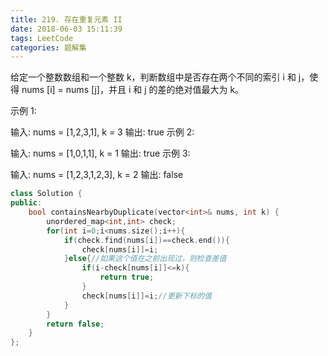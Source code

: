 ```yaml
---
title: 219. 存在重复元素 II
date: 2018-06-03 15:11:39
tags: LeetCode
categories: 题解集
---
```


给定一个整数数组和一个整数 k，判断数组中是否存在两个不同的索引 i 和 j，使得 nums [i] = nums [j]，并且 i 和 j 的差的绝对值最大为 k。

示例 1:

输入: nums = [1,2,3,1], k = 3
输出: true
示例 2:

输入: nums = [1,0,1,1], k = 1
输出: true
示例 3:

输入: nums = [1,2,3,1,2,3], k = 2
输出: false
```cpp
class Solution {
public:
    bool containsNearbyDuplicate(vector<int>& nums, int k) {
        unordered_map<int,int> check;
        for(int i=0;i<nums.size();i++){
            if(check.find(nums[i])==check.end()){
                check[nums[i]]=i;
            }else{//如果这个值在之前出现过，则检查差值
                if(i-check[nums[i]]<=k){
                    return true;
                }
                check[nums[i]]=i;//更新下标的值
            }
        }
        return false;
    }
};
```